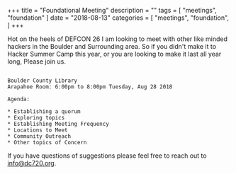 +++
title = "Foundational Meeting"
description = ""
tags = [
    "meetings",
    "foundation"
]
date = "2018-08-13"
categories = [
    "meetings",
    "foundation",
]
+++

Hot on the heels of DEFCON 26 I am looking to meet with other like minded
hackers in the Boulder and Surrounding area.  So if you didn't make it to Hacker Summer Camp this year, or you are looking to make it last all year long, Please join us.

~~~

Boulder County Library
Arapahoe Room: 6:00pm to 8:00pm Tuesday, Aug 28 2018

Agenda:

* Establishing a quorum
* Exploring topics
* Establishing Meeting Frequency
* Locations to Meet
* Community Outreach
* Other topics of Concern

~~~

If you have questions of suggestions please feel free to reach out to info@dc720.org.